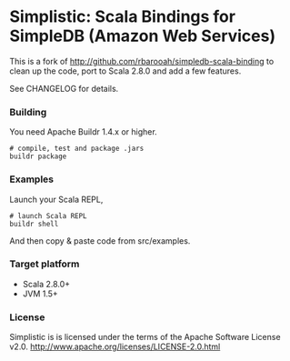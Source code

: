 Simplistic: Scala Bindings for SimpleDB (Amazon Web Services)
=============================================================

This is a fork of <http://github.com/rbarooah/simpledb-scala-binding> to clean up the code, port to Scala 2.8.0 and add a few features.

See CHANGELOG for details.

### Building ###

You need Apache Buildr 1.4.x or higher.

    # compile, test and package .jars
    buildr package

### Examples ###

Launch your Scala REPL,

    # launch Scala REPL
    buildr shell

And then copy & paste code from src/examples.

### Target platform ###

* Scala 2.8.0+
* JVM 1.5+

### License ###

Simplistic is is licensed under the terms of the Apache Software License v2.0.
<http://www.apache.org/licenses/LICENSE-2.0.html>

